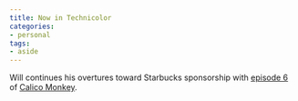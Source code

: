 ```yaml
---
title: Now in Technicolor
categories:
- personal
tags:
- aside
---
```


Will continues his overtures toward Starbucks sponsorship with [episode 6][1] of [Calico Monkey][2].

   [1]: http://calicomonkey.com/index.php?ep=6
   [2]: http://calicomonkey.com/
